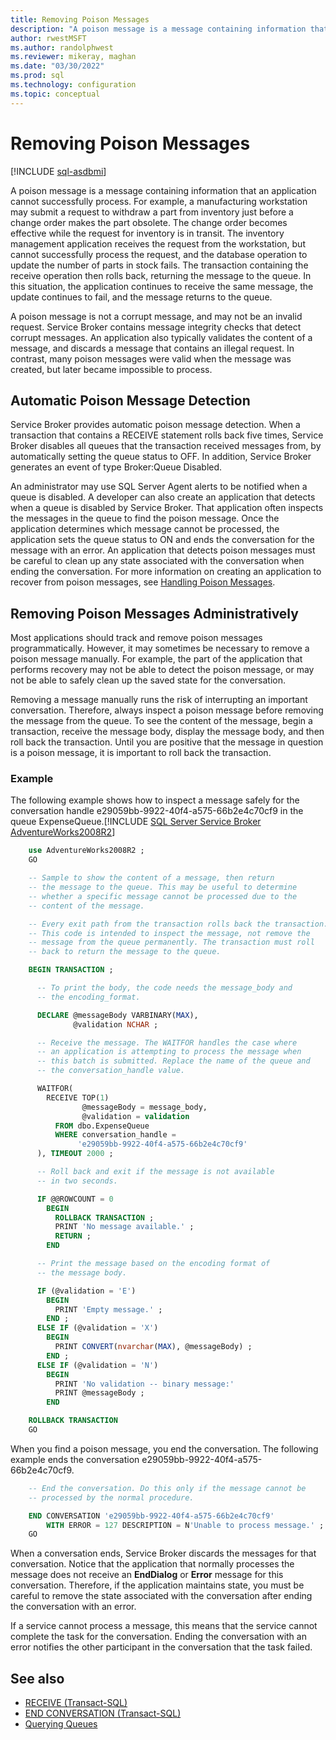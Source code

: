 ```yaml
---
title: Removing Poison Messages
description: "A poison message is a message containing information that an application cannot successfully process."
author: rwestMSFT
ms.author: randolphwest
ms.reviewer: mikeray, maghan
ms.date: "03/30/2022"
ms.prod: sql
ms.technology: configuration
ms.topic: conceptual
---
```


# Removing Poison Messages

[!INCLUDE [sql-asdbmi](../../includes/applies-to-version/sql-asdbmi.md)]

A poison message is a message containing information that an application cannot successfully process. For example, a manufacturing workstation may submit a request to withdraw a part from inventory just before a change order makes the part obsolete. The change order becomes effective while the request for inventory is in transit. The inventory management application receives the request from the workstation, but cannot successfully process the request, and the database operation to update the number of parts in stock fails. The transaction containing the receive operation then rolls back, returning the message to the queue. In this situation, the application continues to receive the same message, the update continues to fail, and the message returns to the queue.

A poison message is not a corrupt message, and may not be an invalid request. Service Broker contains message integrity checks that detect corrupt messages. An application also typically validates the content of a message, and discards a message that contains an illegal request. In contrast, many poison messages were valid when the message was created, but later became impossible to process.

## Automatic Poison Message Detection

Service Broker provides automatic poison message detection. When a transaction that contains a RECEIVE statement rolls back five times, Service Broker disables all queues that the transaction received messages from, by automatically setting the queue status to OFF. In addition, Service Broker generates an event of type Broker:Queue Disabled.

An administrator may use SQL Server Agent alerts to be notified when a queue is disabled. A developer can also create an application that detects when a queue is disabled by Service Broker. That application often inspects the messages in the queue to find the poison message. Once the application determines which message cannot be processed, the application sets the queue status to ON and ends the conversation for the message with an error. An application that detects poison messages must be careful to clean up any state associated with the conversation when ending the conversation. For more information on creating an application to recover from poison messages, see [Handling Poison Messages](handling-poison-messages.md).

## Removing Poison Messages Administratively

Most applications should track and remove poison messages programmatically. However, it may sometimes be necessary to remove a poison message manually. For example, the part of the application that performs recovery may not be able to detect the poison message, or may not be able to safely clean up the saved state for the conversation.

Removing a message manually runs the risk of interrupting an important conversation. Therefore, always inspect a poison message before removing the message from the queue. To see the content of the message, begin a transaction, receive the message body, display the message body, and then roll back the transaction. Until you are positive that the message in question is a poison message, it is important to roll back the transaction.

### Example

The following example shows how to inspect a message safely for the conversation handle e29059bb-9922-40f4-a575-66b2e4c70cf9 in the queue ExpenseQueue.[!INCLUDE [SQL Server Service Broker AdventureWorks2008R2](../../includes/service-broker-adventureworks-2008-r2.md)]

```sql
    use AdventureWorks2008R2 ;
    GO

    -- Sample to show the content of a message, then return
    -- the message to the queue. This may be useful to determine
    -- whether a specific message cannot be processed due to the
    -- content of the message.

    -- Every exit path from the transaction rolls back the transaction.
    -- This code is intended to inspect the message, not remove the
    -- message from the queue permanently. The transaction must roll
    -- back to return the message to the queue.

    BEGIN TRANSACTION ;

      -- To print the body, the code needs the message_body and
      -- the encoding_format.

      DECLARE @messageBody VARBINARY(MAX),
              @validation NCHAR ;

      -- Receive the message. The WAITFOR handles the case where
      -- an application is attempting to process the message when
      -- this batch is submitted. Replace the name of the queue and
      -- the conversation_handle value.

      WAITFOR(
        RECEIVE TOP(1)
                @messageBody = message_body,
                @validation = validation
          FROM dbo.ExpenseQueue
          WHERE conversation_handle =
               'e29059bb-9922-40f4-a575-66b2e4c70cf9'
      ), TIMEOUT 2000 ;

      -- Roll back and exit if the message is not available
      -- in two seconds.

      IF @@ROWCOUNT = 0
        BEGIN
          ROLLBACK TRANSACTION ;
          PRINT 'No message available.' ;
          RETURN ;
        END

      -- Print the message based on the encoding format of
      -- the message body.

      IF (@validation = 'E')
        BEGIN
          PRINT 'Empty message.' ;
        END ;
      ELSE IF (@validation = 'X')
        BEGIN
          PRINT CONVERT(nvarchar(MAX), @messageBody) ;
        END ;
      ELSE IF (@validation = 'N')
        BEGIN
          PRINT 'No validation -- binary message:'
          PRINT @messageBody ;
        END

    ROLLBACK TRANSACTION
    GO
```

When you find a poison message, you end the conversation. The following example ends the conversation e29059bb-9922-40f4-a575-66b2e4c70cf9.

```sql
    -- End the conversation. Do this only if the message cannot be
    -- processed by the normal procedure.

    END CONVERSATION 'e29059bb-9922-40f4-a575-66b2e4c70cf9'
        WITH ERROR = 127 DESCRIPTION = N'Unable to process message.' ;
    GO
```

When a conversation ends, Service Broker discards the messages for that conversation. Notice that the application that normally processes the message does not receive an **EndDialog** or **Error** message for this conversation. Therefore, if the application maintains state, you must be careful to remove the state associated with the conversation after ending the conversation with an error.

If a service cannot process a message, this means that the service cannot complete the task for the conversation. Ending the conversation with an error notifies the other participant in the conversation that the task failed.

## See also

- [RECEIVE (Transact-SQL)](../../t-sql/statements/receive-transact-sql.md)
- [END CONVERSATION (Transact-SQL)](../../t-sql/statements/end-conversation-transact-sql.md)
- [Querying Queues](querying-queues.md)
